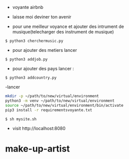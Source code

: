 - voyante airbnb
- laisse moi deviner ton avenir

- pour une meilleur voyance et ajouter des intrument de musique(telecharger des instrument de musique)
```
$ python3 cherchermusic.py
```
- pour ajouter des metiers lancer

```
$ python3 addjob.py
```
- pour ajouter des pays lancer :
```
$ python3 addcountry.py
```
-lancer
```bash
mkdir -p ~/path/to/new/virtual/environment
python3 -m venv ~/path/to/new/virtual/environment
source ~/path/to/new/virtual/environment/bin/activate
pip3 install -r requirementsvoyante.txt

$ sh mysite.sh
```
- visit http://localhost:8080
# make-up-artist
